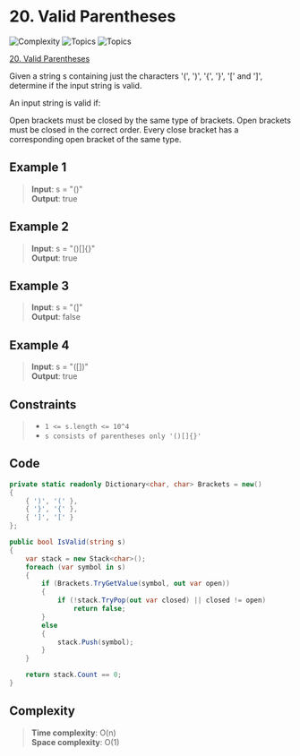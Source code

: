 # 20. Valid Parentheses

![Complexity](https://img.shields.io/badge/easy-green)
![Topics](https://img.shields.io/badge/array-blue)
![Topics](https://img.shields.io/badge/stack-blue)

[20. Valid Parentheses](https://leetcode.com/problems/valid-parentheses/)

Given a string s containing just the characters '(', ')', '{', '}', '[' and ']', determine if the input string is valid.

An input string is valid if:

Open brackets must be closed by the same type of brackets.
Open brackets must be closed in the correct order.
Every close bracket has a corresponding open bracket of the same type.

## Example 1

> **Input**: s = "()"  
> **Output**: true

## Example 2

> **Input**: s = "()[]{}"  
> **Output**: true

## Example 3

> **Input**: s = "(]"  
> **Output**: false

## Example 4

> **Input**: s = "([])"  
> **Output**: true

## Constraints

> - `1 <= s.length <= 10^4`
> - `s consists of parentheses only '()[]{}'`

## Code

```csharp
private static readonly Dictionary<char, char> Brackets = new()
{
    { ')', '(' },
    { '}', '{' },
    { ']', '[' }
};

public bool IsValid(string s)
{
    var stack = new Stack<char>();
    foreach (var symbol in s)
    {
        if (Brackets.TryGetValue(symbol, out var open))
        {
            if (!stack.TryPop(out var closed) || closed != open)
                return false;
        }
        else
        {
            stack.Push(symbol);
        }
    }

    return stack.Count == 0;
}
```

## Complexity

> **Time complexity**: O(n)  
> **Space complexity**: O(1)